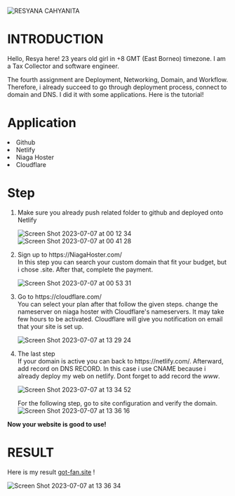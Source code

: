 
![RESYANA CAHYANITA](https://github.com/RevoU-FSSE-2/week-4-resyanac/assets/135514670/20facc17-1ec8-4f60-8118-4d315184d973)

# INTRODUCTION

Hello, Resya here! 23 years old girl in +8 GMT (East Borneo) timezone. I am a Tax Collector and software engineer.

The fourth assignment are Deployment, Networking, Domain, and Workflow. Therefore, i already succeed to go through deployment process, connect to domain and DNS. I did it with some applications. Here is the tutorial!

<h1>Application</h1>
  <li>Github</li>
  <li>Netlify</li>
  <li>Niaga Hoster</li>
  <li>Cloudflare</li>

<h1>Step</h1>

<ol>
   <li>Make sure you already push related folder to github and deployed onto Netlify</li>
  
![Screen Shot 2023-07-07 at 00 12 34](https://github.com/RevoU-FSSE-2/week-4-resyanac/assets/135514670/1cd00cc9-861c-4532-9ce2-0f5b82189155) ![Screen Shot 2023-07-07 at 00 41 28](https://github.com/RevoU-FSSE-2/week-4-resyanac/assets/135514670/5b69b6af-fb3f-4b14-a560-4784c69cbba3)
  
   <li>Sign up to https://NiagaHoster.com/ </li>
   In this step you can search your custom domain that fit your budget, but i chose .site. After that, complete the payment. 
   
   ![Screen Shot 2023-07-07 at 00 53 31](https://github.com/RevoU-FSSE-2/week-4-resyanac/assets/135514670/cd5838b1-24d3-497d-97fc-1d7cce0e4873)
   
   <li>Go to https://cloudflare.com/ </li>
   You can select your plan after that follow the given steps. change the nameserver on niaga hoster with Cloudflare's nameservers. It may take few hours    to be activated. Cloudflare will give you notification on email that your site is set up.
   
   ![Screen Shot 2023-07-07 at 13 29 24](https://github.com/RevoU-FSSE-2/week-4-resyanac/assets/135514670/45d67dd6-df98-4a61-92ab-91588e03688a)

   <li>The last step</li>
   If your domain is active you can back to https://netlify.com/. Afterward, add record on DNS RECORD. In this case i use CNAME because i already deploy my web on netlify. Dont forget to add record the <i>www</i>.
   
   ![Screen Shot 2023-07-07 at 13 34 52](https://github.com/RevoU-FSSE-2/week-4-resyanac/assets/135514670/d8a9504b-348c-4ad9-8f49-effbc644741a)

   For the following step, go to site configuration and verify the domain.
![Screen Shot 2023-07-07 at 13 36 16](https://github.com/RevoU-FSSE-2/week-4-resyanac/assets/135514670/579b0948-dcb9-4ecf-91bd-61632aafaaf3)
</ol>

<b>Now your website is good to use!</b>

<h1>RESULT</h1>
Here is my result <a href="https://got-fan.site/"rel="nofollow">got-fan.site</a> !

![Screen Shot 2023-07-07 at 13 36 34](https://github.com/RevoU-FSSE-2/week-4-resyanac/assets/135514670/2555fb2d-51ab-4b3e-b623-a35cfd4ef010)

